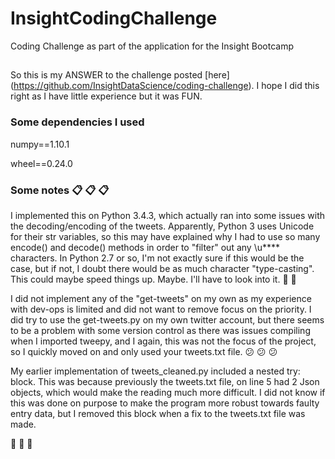 # InsightCodingChallenge
Coding Challenge as part of the application for the Insight Bootcamp

##
So this is my ANSWER to the challenge posted [here] (https://github.com/InsightDataScience/coding-challenge).
I hope I did this right as I have little experience but it was FUN. 

### Some dependencies I used
numpy==1.10.1

wheel==0.24.0

### Some notes :clipboard: :clipboard: :clipboard:
I implemented this on Python 3.4.3, which actually ran into some issues with the decoding/encoding of the tweets. Apparently, Python 3 uses Unicode for their str variables, so this may have explained why I had to use so many encode() and decode() methods in order to "filter" out any \u**** characters. In Python 2.7 or so, I'm not exactly sure if this would be the case, but if not, I doubt there would be as much character "type-casting". This could maybe speed things up. Maybe. I'll have to look into it. :racehorse: :dash:

I did not implement any of the "get-tweets" on my own as my experience with dev-ops is limited and did not want to remove focus on the priority. I did try to use the get-tweets.py on my own twitter account, but there seems to be a problem with some version control as there was issues compiling when I imported tweepy, and I again, this was not the focus of the project, so I quickly moved on and only used your tweets.txt file. :confused: :confused: :confused:

My earlier implementation of tweets_cleaned.py included a nested try: block. This was because previously the tweets.txt file, on line 5 had 2 Json objects, which would make the reading much more difficult. I did not know if this was done on purpose to make the program more robust towards faulty entry data, but I removed this block when a fix to the tweets.txt file was made. 

:moyai: :moyai: :moyai:
